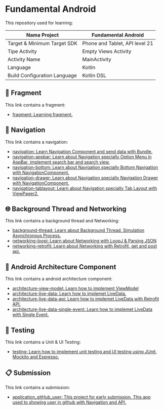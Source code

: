 # Fundamental Android

This repository used for learning:


| Nama Project                  | Fundamental Android            |
|-------------------------------|--------------------------------|
| Target & Minimum Target SDK   | Phone and Tablet, API level 21 |
| Tipe Activity                 | Empty Views Activity           | 
| Activity Name                 | MainActivity                   |
| Language                      | Kotlin                         |
| Build Configuration Language  | Kotlin DSL                     |

## 📱 Fragment

This link contains a fragment:

- [fragment: Learning fragment.](https://github.com/kisahtegar/FundamentalAndroid/tree/fragment)

## 🧭 Navigation

This link contains a navigation:

- [navigation: Learn Navigation Component and send data with Bundle.](https://github.com/kisahtegar/FundamentalAndroid/tree/navigation)
- [navigation-appbar: Learn about Navigation specially Option Menu in AppBar, implement search bar and search view.](https://github.com/kisahtegar/FundamentalAndroid/tree/navigation-appbar)
- [navigation-bottom: Learn about Navigation specially Bottom Navigation with NavigationComponent.](https://github.com/kisahtegar/FundamentalAndroid/tree/navigation-bottom)
- [navigation-drawer: Learn about Navigation specially Navigation Drawer with NavigationComponent.](https://github.com/kisahtegar/FundamentalAndroid/tree/navigation-drawer)
- [navigation-tablayout: Learn about Navigation specially Tab Layout with ViewPager2.](https://github.com/kisahtegar/FundamentalAndroid/tree/navigation-tablayout)


## 🌐 Background Thread and Networking

This link contains a background thread and Networking:

- [background-thread: Learn about Background Thread. Simulation Asynchronous Process.](https://github.com/kisahtegar/FundamentalAndroid/tree/background-thread)
- [networking-loopj: Learn about Networking with LoopJ & Parsing JSON](https://github.com/kisahtegar/FundamentalAndroid/tree/networking-loopj)
- [networking-retrofit: Learn about Networking with Retrofit, get and post api.](https://github.com/kisahtegar/FundamentalAndroid/tree/networking-retrofit)


## 🧩 Android Architecture Component

This link contains a android architecture component:

- [architecture-view-model: Learn how to implement ViewModel](https://github.com/kisahtegar/FundamentalAndroid/tree/architecture-view-model)
- [architecture-live-data: Learn how to implemet LiveData.](https://github.com/kisahtegar/FundamentalAndroid/tree/architecture-live-data)
- [architecture-live-data-api: Learn how to implemet LiveData with Retrofit API.](https://github.com/kisahtegar/FundamentalAndroid/tree/architecture-live-data-api)
- [architecture-live-data-single-event: Learn how to implemet LiveData with Single Event.](https://github.com/kisahtegar/FundamentalAndroid/tree/architecture-live-data-single-event)

## 🧪 Testing

This link contains a Unit & UI Testing:

- [testing: Learn how to implement unit testing and UI testing using JUnit, Mockito and Espresso.](https://github.com/kisahtegar/FundamentalAndroid/tree/testing)


## 📋 Submission

This link contains a submission:

- [application_gitHub_user: This project for early submission. This app used to showing user in github with Navigation and API.](https://github.com/kisahtegar/application_gitHub_user)
